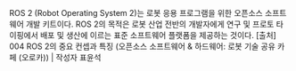 ROS 2 (Robot Operating System 2)는 로봇 응용 프로그램을 위한 오픈소스 소프트웨어 개발 키트이다. ROS 2의 목적은 로봇 산업 전반의 개발자에게 연구 및 프로토 타이핑에서 배포 및 생산에 이르는 표준 소프트웨어 플랫폼을 제공하는 것이다.
[출처] 004 ROS 2의 중요 컨셉과 특징 (오픈소스 소프트웨어 & 하드웨어: 로봇 기술 공유 카페 (오로카)) | 작성자 표윤석
